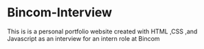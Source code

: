# Bincom-Interview
This is is a personal portfolio website created with HTML ,CSS ,and Javascript as an interview for an intern role at Bincom
